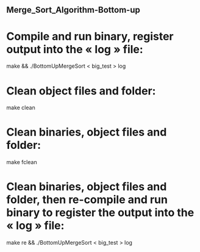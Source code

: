 ## Merge_Sort_Algorithm-Bottom-up

# Compile and run binary, register output into the « log » file:
make && ./BottomUpMergeSort < big_test > log

# Clean object files and folder:
make clean

# Clean binaries, object files and folder:
make fclean

# Clean binaries, object files and folder, then re-compile and run binary to register the output into the « log » file:
make re && ./BottomUpMergeSort < big_test > log
